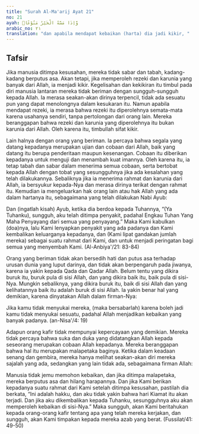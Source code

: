 ```yaml
---
title: "Surah Al-Ma'arij Ayat 21"
no: 21
ayah: وَّاِذَا مَسَّهُ الْخَيْرُ مَنُوْعًاۙ
arabic_no: ٢١
translation: "dan apabila mendapat kebaikan (harta) dia jadi kikir, "
---
```


## Tafsir

Jika manusia ditimpa kesusahan, mereka tidak sabar dan tabah, kadang-kadang berputus asa. Akan tetapi, jika memperoleh rezeki dan karunia yang banyak dari Allah, ia menjadi kikir. Kegelisahan dan kekikiran itu timbul pada diri manusia lantaran mereka tidak beriman dengan sungguh-sungguh kepada Allah. Ia merasa seakan-akan dirinya terpencil, tidak ada sesuatu pun yang dapat menolongnya dalam kesukaran itu. Namun apabila mendapat rezeki, ia merasa bahwa rezeki itu diperolehnya semata-mata karena usahanya sendiri, tanpa pertolongan dari orang lain. Mereka beranggapan bahwa rezeki dan karunia yang diperolehnya itu bukan karunia dari Allah. Oleh karena itu, timbullah sifat kikir. 

Lain halnya dengan orang yang beriman. Ia percaya bahwa segala yang datang kepadanya merupakan ujian dan cobaan dari Allah, baik yang datang itu berupa penderitaan maupun kesenangan. Cobaan itu diberikan kepadanya untuk menguji dan menambah kuat imannya. Oleh karena itu, ia tetap tabah dan sabar dalam menerima semua cobaan, serta bertobat kepada Allah dengan tobat yang sesungguhnya jika ada kesalahan yang telah dilakukannya. Sebaliknya jika ia menerima rahmat dan karunia dari Allah, ia bersyukur kepada-Nya dan merasa dirinya terikat dengan rahmat itu. Kemudian ia mengeluarkan hak orang lain atau hak Allah yang ada dalam hartanya itu, sebagaimana yang telah dilakukan Nabi Ayub:

Dan (ingatlah kisah) Ayub, ketika dia berdoa kepada Tuhannya, “(Ya Tuhanku), sungguh, aku telah ditimpa penyakit, padahal Engkau Tuhan Yang Maha Penyayang dari semua yang penyayang.” Maka Kami kabulkan (doa)nya, lalu Kami lenyapkan penyakit yang ada padanya dan Kami kembalikan keluarganya kepadanya, dan (Kami lipat gandakan jumlah mereka) sebagai suatu rahmat dari Kami, dan untuk menjadi peringatan bagi semua yang menyembah Kami. (Al-Anbiya'/21: 83-84)

Orang yang beriman tidak akan bersedih hati dan putus asa terhadap urusan dunia yang luput darinya, dan tidak akan berpengaruh pada jiwanya, karena ia yakin kepada Qada dan Qadar Allah. Belum tentu yang dikira buruk itu, buruk pula di sisi Allah, dan yang dikira baik itu, baik pula di sisi-Nya. Mungkin sebaliknya, yang dikira buruk itu, baik di sisi Allah dan yang kelihatannya baik itu adalah buruk di sisi Allah. Ia yakin benar hal yang demikian, karena dinyatakan Allah dalam firman-Nya:

Jika kamu tidak menyukai mereka, (maka bersabarlah) karena boleh jadi kamu tidak menyukai sesuatu, padahal Allah menjadikan kebaikan yang banyak padanya. (an-Nisa'/4: 19)

Adapun orang kafir tidak mempunyai kepercayaan yang demikian. Mereka tidak percaya bahwa suka dan duka yang didatangkan Allah kepada seseorang merupakan cobaan Allah kepadanya. Mereka beranggapan bahwa hal itu merupakan malapetaka baginya. Ketika dalam keadaan senang dan gembira, mereka hanya melihat seakan-akan diri mereka sajalah yang ada, sedangkan yang lain tidak ada, sebagaimana firman Allah:

Manusia tidak jemu memohon kebaikan, dan jika ditimpa malapetaka, mereka berputus asa dan hilang harapannya. Dan jika Kami berikan kepadanya suatu rahmat dari Kami setelah ditimpa kesusahan, pastilah dia berkata, “Ini adalah hakku, dan aku tidak yakin bahwa hari Kiamat itu akan terjadi. Dan jika aku dikembalikan kepada Tuhanku, sesungguhnya aku akan memperoleh kebaikan di sisi-Nya.” Maka sungguh, akan Kami beritahukan kepada orang-orang kafir tentang apa yang telah mereka kerjakan, dan sungguh, akan Kami timpakan kepada mereka azab yang berat. (Fussilat/41: 49-50)
